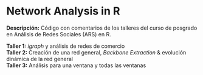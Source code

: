 # Network Analysis in R

**Descripción:** Código con comentarios de los talleres del curso de posgrado en Análisis de Redes Sociales (ARS) en R.

**Taller 1:** *igraph* y análisis de redes de comercio\
**Taller 2:** Creación de una red general, *Backbone Extraction* & evolución dinámica de la red general\
**Taller 3:** Análisis para una ventana y todas las ventanas
